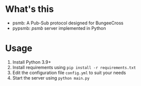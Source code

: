 # What's this
- psmb: A Pub-Sub protocol designed for BungeeCross
- pypsmb: *psmb* server implemented in Python


# Usage
1. Install Python 3.9+
2. Install requirements using `pip install -r requirements.txt`
3. Edit the configuration file `config.yml` to suit your needs
4. Start the server using `python main.py`
